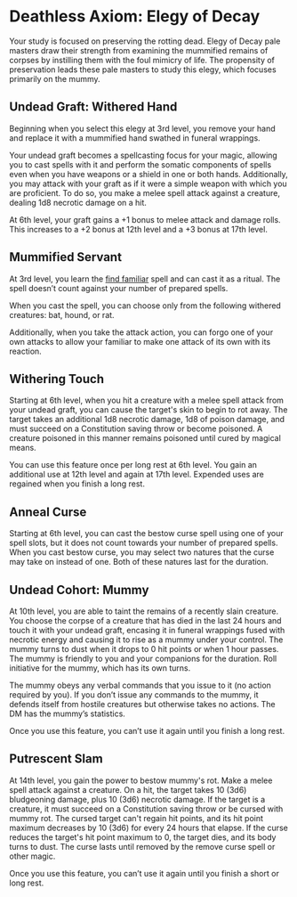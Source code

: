 # Deathless Axiom: Elegy of Decay
Your study is focused on preserving the rotting dead. Elegy of Decay pale masters draw their strength from examining the mummified remains of corpses by instilling them with the foul mimicry of life. The propensity of preservation leads these pale masters to study this elegy, which focuses primarily on the mummy.

## Undead Graft: Withered Hand
Beginning when you select this elegy at 3rd level, you remove your hand and replace it with a mummified hand swathed in funeral wrappings.

Your undead graft becomes a spellcasting focus for your magic, allowing you to cast spells with it and perform the somatic components of spells even when you have weapons or a shield in one or both hands. Additionally, you may attack with your graft as if it were a simple weapon with which you are proficient. To do so, you make a melee spell attack against a creature, dealing 1d8 necrotic damage on a hit. 

At 6th level, your graft gains a +1 bonus to melee attack and damage rolls. This increases to a +2 bonus at 12th level and a +3 bonus at 17th level.

## Mummified Servant
At 3rd level, you learn the [find familiar](/Magic/Spells/find-familiar.md) spell and can cast it as a ritual. The spell doesn’t count against your number of prepared spells.

When you cast the spell, you can choose only from the following withered creatures: bat, hound, or rat.

Additionally, when you take the attack action, you can forgo one of your own attacks to allow your familiar to make one attack of its own with its reaction.

## Withering Touch
Starting at 6th level, when you hit a creature with a melee spell attack from your undead graft, you can cause the target's skin to begin to rot away. The target takes an additional 1d8 necrotic damage, 1d8 of poison damage, and must succeed on a Constitution saving throw or become poisoned. A creature poisoned in this manner remains poisoned until cured by magical means.

You can use this feature once per long rest at 6th level. You gain an additional use at 12th level and again at 17th level. Expended uses are regained when you finish a long rest.

## Anneal Curse
Starting at 6th level, you can cast the bestow curse spell using one of your spell slots, but it does not count towards your number of prepared spells. When you cast bestow curse, you may select two natures that the curse may take on instead of one. Both of these natures last for the duration. 

## Undead Cohort: Mummy
At 10th level, you are able to taint the remains of a recently slain creature. You choose the corpse of a creature that has died in the last 24 hours and touch it with your undead graft, encasing it in funeral wrappings fused with necrotic energy and causing it to rise as a mummy under your control. The mummy turns to dust when it drops to 0 hit points or when 1 hour passes. The mummy is friendly to you and your companions for the duration. Roll initiative for the mummy, which has its own turns.

The mummy obeys any verbal commands that you issue to it (no action required by you). If you don’t issue any commands to the mummy, it defends itself from hostile creatures but otherwise takes no actions. The DM has the mummy’s statistics.

Once you use this feature, you can’t use it again until you finish a long rest.

## Putrescent Slam
At 14th level, you gain the power to bestow mummy's rot. Make a melee spell attack against a creature. On a hit, the target takes 10 (3d6) bludgeoning damage, plus 10 (3d6) necrotic damage. If the target is a creature, it must succeed on a Constitution saving throw or be cursed with mummy rot. The cursed target can't regain hit points, and its hit point maximum decreases by 10 (3d6) for every 24 hours that elapse. If the curse reduces the target's hit point maximum to 0, the target dies, and its body turns to dust. The curse lasts until removed by the remove curse spell or other magic. 

Once you use this feature, you can’t use it again until you finish a short or long rest.
